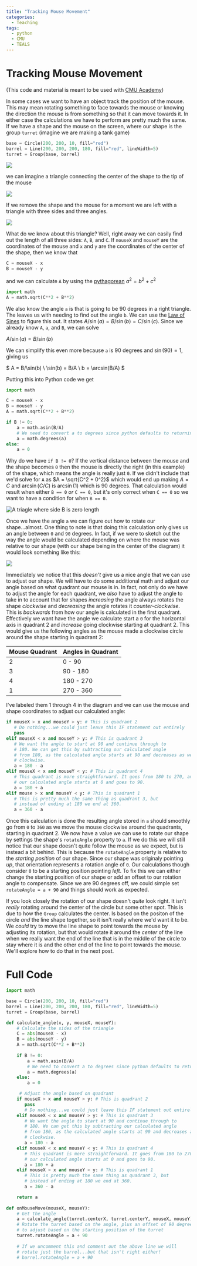 ```yaml
---
title: "Tracking Mouse Movement"
categories:
  - Teaching
tags:
  - python
  - CMU
  - TEALS
---
```


<script>
MathJax = {
  tex: {
    inlineMath: [['$', '$'], ['\\(', '\\)']]
  },
  svg: {
    fontCache: 'global'
  }
};
</script>
<script type="text/javascript" id="MathJax-script" async
  src="https://cdn.jsdelivr.net/npm/mathjax@3/es5/tex-svg.js">
</script>

# Tracking Mouse Movement

(This code and material is meant to be used with [CMU Academy](https://academy.cs.cmu.edu/))

In some cases we want to have an object track the position of the mouse. This may mean rotating something to face towards the mouse or knowing the direction the mouse is from something so that it can move towards it. In either case the calculations we have to perform are pretty much the same. If we have a shape and the mouse on the screen, where our shape is the group `turret` (imagine we are making a tank game)

```python
base = Circle(200, 200, 10, fill="red")
barrel = Line(200, 200, 200, 180, fill="red", lineWidth=5)
turret = Group(base, barrel)
```

![](/assets/images/py-shape-and-mouse.png)

we can imagine a triangle connecting the center of the shape to the tip of the mouse

![](/assets/images/py-shape-and-mouse-triangle.png)

If we remove the shape and the mouse for a moment we are left with a triangle with three sides and three angles.

![](/assets/images/py-triangle-sides-and-angles.png)

What do we know about this triangle? Well, right away we can easily find out the length of all three sides: `A`, `B`, and `C`. If `mouseX` and `mouseY` are the coordinates of the mouse and `x` and `y` are the coordinates of the center of the shape, then we know that
```python
C = mouseX - x
B = mouseY - y
```
and we can calculate `A` by using the [pythagorean](https://en.wikipedia.org/wiki/Pythagorean_theorem) $a^2 = b^2 + c^2$
```python
import math
A = math.sqrt(C**2 + B**2)
```

We also know the angle `a` is that is going to be 90 degrees in a right triangle. The leaves us with needing to find out the angle `b`. We can use the [Law of Sines](https://en.wikipedia.org/wiki/Law_of_sines) to figure this out. It states
$A/\sin(a) = B/\sin(b) = C/\sin(c)$. Since we already know `A`, `a`, and `B`, we can solve 

$A/\sin(a) = B/\sin(b)$

We can simplify this even more because `a` is 90 degrees and $\sin(90) = 1$, giving us

$
A = B/\sin(b) \\
\sin(b) = B/A \\
b = \arcsin(B/A)
$

Putting this into Python code we get
```python
import math

C = mouseX - x
B = mouseY - y
A = math.sqrt(C**2 + B**2)

if B != 0:
    a = math.asin(B/A)
    # We need to convert a to degrees since python defaults to returning radians
    a = math.degrees(a)
else:
    a = 0
```
Why do we have `if B != 0`? If the vertical distance between the mouse and the shape becomes `0` then the mouse is directly the right (in this example) of the shape, which means the angle is really just `0`. If we didn't include that we'd solve for `A` as $A = \sqrt{C^2 + 0^2}$ which would end up making $A = C$ and $\arcsin(C/C)$ is $\arcsin(1)$ which is 90 degrees. That calculation would result when either `B == 0` _or_ `C == 0`, but it's only correct when `C == 0` so we want to have a condition for when `B == 0`.

![A triagle where side B is zero length](/assets/images/py-triangle-sides-b-is-0.png)

Once we have the angle `a` we can figure out how to rotate our shape...almost. One thing to note is that doing this calculation only gives us an angle between `0` and `90` degrees. In fact, if we were to sketch out the way the angle would be calculated depending on where the mouse was relative to our shape (with our shape being in the center of the diagram) it would look something like this:

![](/assets/images/py-angle-circle.png)

Immediately we notice that this _doesn't_ give us a nice angle that we can use to adjust our shape. We will have to do some additional math and adjust our angle based on what quadrant our mouse is in. In fact, not only do we have to adjust the angle for each quadrant, we _also_ have to adjust the angle to take in to account that for shapes _increasing_ the angle always rotates the shape _clockwise_ and _decreasing_ the angle rotates it _counter-clockwise_. This is _backwards_ from how our angle is calculated in the first quadrant. Effectively we want have the angle we calculate start a `0` for the horizontal axis in quadrant 2 and _increase_ going clockwise starting at quadrant 2. This would give us the following angles as the mouse made a clockwise circle around the shape starting in quadrant 2:

| Mouse Quadrant | Angles in Quadrant |
| -------------- | ------------------ |
| 2 | 0 - 90 |
| 3 | 90 - 180 |
| 4 | 180 - 270 |
| 1 | 270 - 360 |

I've labeled them 1 through 4 in the diagram and we can use the mouse and shape coordinates to adjust our calculated angle:

```python
if mouseX > x and mouseY > y: # This is quadrant 2
   # Do nothing...we could just leave this IF statement out entirely
   pass
elif mouseX < x and mouseY > y: # This is quadrant 3
   # We want the angle to start at 90 and continue through to
   # 180. We can get this by subtracting our calculated angle
   # from 180, as the calculated angle starts at 90 and decreases as we move
   # clockwise.
   a = 180 - a
elif mouseX < x and mouseY < y: # This is quadrant 4
   # This quadrant is more straightforward. It goes from 180 to 270, and
   # our calculated angle starts at 0 and goes to 90.
   a = 180 + a
elif mouse > x and mouseY < y: # This is quadrant 1
   # This is pretty much the same thing as quadrant 3, but
   # instead of ending at 180 we end at 360.
   a = 360 - a
```

Once this calculation is done the resulting angle stored in `a` should smoothly go from `0` to `360` as we move the mouse clockwise around the quadrants, starting in quadrant 2. We now have a value we can use to rotate our shape by settings the shape's `rotateAngle` property to `a`. If we do this we will still notice that our shape doesn't quite follow the mouse as we expect, but is instead a bit behind. This is because the `rotateAngle` property is relative to the _starting position_ of our shape. Since our shape was originaly pointing _up_, that orientation represents a rotation angle of `0`. Our calculations though consider `0` to be a starting position pointing _left_. To fix this we can either change the starting position of our shape or add an offset to our rotation angle to compensate. Since we are 90 degrees off, we could simple set `rotateAngle = a + 90` and things should work as expected.

If you look closely the rotation of our shape doesn't _quite_ look right. It isn't _really_ rotating around the center of the circle but some other spot. This is due to how the `Group` calculates the center. Is based on the positon of the circle _and_ the line shape together, so it isn't really where we'd want it to be. We _could_ try to move the line shape to point towards the mouse by adjusting its rotation, but that would rotate it around the _center_ of the line when we really want the end of the line that is in the middle of the circle to stay where it is and the other end of the line to point towards the mouse. We'll explore how to do that in the next post.


# Full Code
```python
import math

base = Circle(200, 200, 10, fill="red")
barrel = Line(200, 200, 200, 180, fill="red", lineWidth=5)
turret = Group(base, barrel)

def calculate_angle(x, y, mouseX, mouseY):
    # Calculate the sides of the triangle
    C = abs(mouseX - x)
    B = abs(mouseY - y)
    A = math.sqrt(C**2 + B**2)
   
    if B != 0:
        a = math.asin(B/A)
        # We need to convert a to degrees since python defaults to returning radians
        a = math.degrees(a)
    else:
        a = 0

     # Adjust the angle based on quadrant
    if mouseX > x and mouseY > y: # This is quadrant 2
       pass
       # Do nothing...we could just leave this IF statement out entirely
    elif mouseX < x and mouseY > y: # This is quadrant 3
       # We want the angle to start at 90 and continue through to
       # 180. We can get this by subtracting our calculated angle
       # from 180, as the calculated angle starts at 90 and decreases as we move
       # clockwise.
       a = 180 - a
    elif mouseX < x and mouseY < y: # This is quadrant 4
       # This quadrant is more straightforward. It goes from 180 to 270, and
       # our calculated angle starts at 0 and goes to 90.
       a = 180 + a
    elif mouseX > x and mouseY < y: # This is quadrant 1
       # This is pretty much the same thing as quadrant 3, but
       # instead of ending at 180 we end at 360.
       a = 360 - a

    return a
    
def onMouseMove(mouseX, mouseY):
    # Get the angle
    a = calculate_angle(turret.centerX, turret.centerY, mouseX, mouseY)
    # Rotate the turret based on the angle, plus an offset of 90 degrees
    # to adjust based on the starting position of the turret
    turret.rotateAngle = a + 90
    
    # If we uncomment this and comment out the above line we will
    # rotate just the barrel...but that isn't right either!
    # barrel.rotateAngle = a + 90
```
